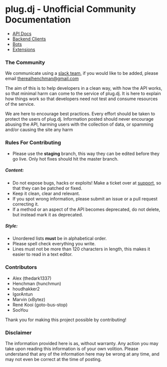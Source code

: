 # plug.dj - Unofficial Community Documentation

* [API Docs](/api/README.md)
* [Backend Clients](/clients/README.md)
* [Bots](/bots/README.md)
* [Extensions](/extensions/README.md)

### The Community

We communicate using a [slack team](https://plugdj-extdevs.slack.com), if you would like to be added, please email
therealhenchman@gmail.com

The aim of this is to help developers in a clean way, with how the API works, so that minimal harm can come to the
service of plug.dj. It is here to explain how things work so that developers need not test and consume resources of the
service. 

We are here to encourage best practices. Every effort should be taken to protect the users of plug.dj. Information 
posted should never encourage abusing the API, harming users with the collection of data, or spamming and/or causing
the site any harm

### Rules For Contributing

* Please use the **staging** branch, this way they can be edited before they go live. Only hot fixes should hit the
master branch.

##### Content:

* Do not expose bugs, hacks or exploits! Make a ticket over at [support](https://support.plug.dj), so that they can be 
patched or fixed.
* Keep it clean, clear and relevant.
* If you spot wrong information, please submit an issue or a pull request correcting it. 
* If a method or an aspect of the API becomes deprecated, do not delete, but instead mark it as deprecated.

##### Style:

* Unordered lists **must** be in alphabetical order.
* Please spell check everything you write.
* Lines must not be more than 120 characters in length, this makes it easier to read in a text editor.

### Contributors

* Alex (thedark1337)
* Henchman (hunchmun)
* houdhakker2
* IgorAntun
* Marvin (xBytez)
* René Kooi (goto-bus-stop)
* SooYou

Thank you for making this project possible by contributing!

### Disclaimer

The information provided here is as, without warranty. Any action you may take upon reading this information is of your
own volition. Please understand that any of the information here may be wrong at any time, and may not even be correct
at the time of posting.
